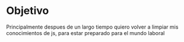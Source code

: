 # Objetivo

Principalmente despues de un largo tiempo quiero volver a limpiar mis conocimientos de js, para estar preparado para el mundo laboral 

